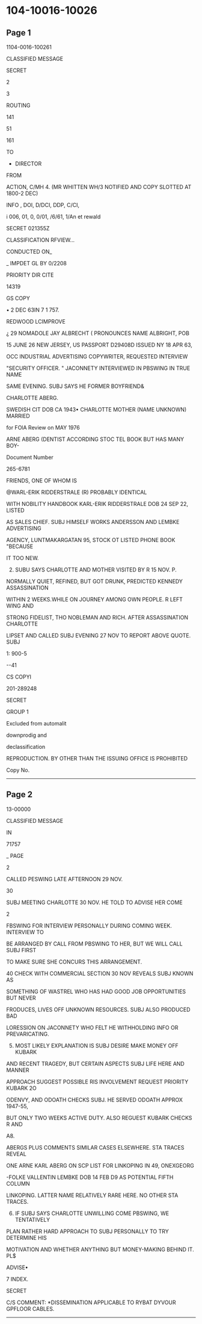 # 104-10016-10026

## Page 1

1104-0016-100261

CLASSIFIED MESSAGE

SECRET

2

3

ROUTING

141

51

161

TO

* DIRECTOR

FROM

ACTION, C/MH 4. (MR WHITTEN WH/3 NOTIFIED AND COPY SLOTTED AT 1800-2 DEC)

INFO , DOI, D/DCI, DDP, C/CI,

i 006, 01, 0, 0/01, /6/61, 1/An et rewald

SECRET 021355Z

CLASSIFICATION RFVIEW...

CONDUCTED ON_

_ IMPDET GL BY 0/2208

PRIORITY DIR CITE

14319

GS COPY

• 2 DEC 63IN 7 1 757.

REDWOOD LCIMPROVE

¿ 29 NOMADOLE JAY ALBRECHT ( PRONOUNCES NAME ALBRIGHT, POB

15 JUNE 26 NEW JERSEY, US PASSPORT D29408D ISSUED NY 18 APR 63,

OCC INDUSTRIAL ADVERTISING COPYWRITER, REQUESTED INTERVIEW

"SECURITY OFFICER. " JACONNETY INTERVIEWED IN PBSWING IN TRUE NAME

SAME EVENING. SUBJ SAYS HE FORMER BOYFRIEND&

CHARLOTTE ABERG.

SWEDISH CIT DOB CA 1943• CHARLOTTE MOTHER (NAME UNKNOWN) MARRIED

for FOlA Review on MAY 1976

ARNE ABERG (DENTIST ACCORDING STOC TEL BOOK BUT HAS MANY BOY-

Document Number

265-6781

FRIENDS, ONE OF WHOM IS

@WARL-ERIK RIDDERSTRALE (R) PROBABLY IDENTICAL

WITH NOBILITY HANDBOOK KARL-ERIK RIDDERSTRALE DOB 24 SEP 22, LISTED

AS SALES CHIEF. SUBJ HIMSELF WORKS ANDERSSON AND LEMBKE ADVERTISING

AGENCY, LUNTMAKARGATAN 95, STOCK OT LISTED PHONE BOOK "BECAUSE

IT TOO NEW.

2. SUBU SAYS CHARLOTTE AND MOTHER VISITED BY R 15 NOV. P.

NORMALLY QUIET, REFINED, BUT GOT DRUNK, PREDICTED KENNEDY ASSASSINATION

WITHIN 2 WEEKS.WHILE ON JOURNEY AMONG OWN PEOPLE. R LEFT WING AND

STRONG FIDELIST, THO NOBLEMAN AND RICH. AFTER ASSASSINATION CHARLOTTE

LIPSET AND CALLED SUBJ EVENING 27 NOV TO REPORT ABOVE QUOTE. SUBJ

1: 900-5

--41

CS COPYI

201-289248

SECRET

GROUP 1

Excluded from automalit

downprodig and

declassification

REPRODUCTION. BY OTHER THAN THE ISSUING OFFICE IS PROHIBITED

Copy No.

---

## Page 2

13-00000

CLASSIFIED MESSAGE

IN

71757

_ PAGE

2

CALLED PESWING LATE AFTERNOON 29 NOV.

30

SUBJ MEETING CHARLOTTE 30 NOV. HE TOLD TO ADVISE HER COME

2

FBSWING FOR INTERVIEW PERSONALLY DURING COMING WEEK. INTERVIEW TO

BE ARRANGED BY CALL FROM PBSWING TO HER, BUT WE WILL CALL SUBJ FIRST

TO MAKE SURE SHE CONCURS THIS ARRANGEMENT.

40 CHECK WITH COMMERCIAL SECTION 30 NOV REVEALS SUBJ KNOWN AS

SOMETHING OF WASTREL WHO HAS HAD GOOD JOB OPPORTUNITIES BUT NEVER

FRODUCES, LIVES OFF UNKNOWN RESOURCES. SUBJ ALSO PRODUCED BAD

LORESSION ON JACONNETY WHO FELT HE WITHHOLDING INFO OR PREVARICATING.

5. MOST LIKELY EXPLANATION IS SUBJ DESIRE MAKE MONEY OFF KUBARK

AND RECENT TRAGEDY, BUT CERTAIN ASPECTS SUBJ LIFE HERE AND MANNER

APPROACH SUGGEST POSSIBLE RIS INVOLVEMENT REQUEST PRIORITY KUBARK 2O

ODENVY, AND ODOATH CHECKS SUBJ. HE SERVED ODOATH APPROX 1947-55,

BUT ONLY TWO WEEKS ACTIVE DUTY. ALSO REGUEST KUBARK CHECKS R AND

A8.

ABERGS PLUS COMMENTS SIMILAR CASES ELSEWHERE. STA TRACES REVEAL

ONE ARNE KARL ABERG ON SCP LIST FOR LINKOPING IN 49, ONEXGEORG

-FOLKE VALLENTIN LEMBKE DOB 14 FEB D9 AS POTENTIAL FIFTH COLUMN

LINKOPING. LATTER NAME RELATIVELY RARE HERE. NO OTHER STA TRACES.

6. IF SUBJ SAYS CHARLOTTE UNWILLING COME PBSWING, WE TENTATIVELY

PLAN RATHER HARD APPROACH TO SUBJ PERSONALLY TO TRY DETERMINE HIS

MOTIVATION AND WHETHER ANYTHING BUT MONEY-MAKING BEHIND IT. PL$

ADVISE•

7 INDEX.

SECRET

C/S COMMENT: *DISSEMINATION APPLICABLE TO RYBAT DYVOUR GPFLOOR CABLES.

---


